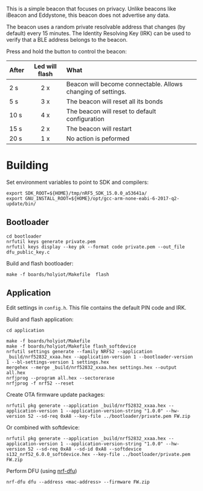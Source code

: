 This is a simple beacon that focuses on privacy. Unlike beacons like iBeacon and Eddystone, this beacon does not advertise any data.

The beacon uses a random private resolvable address that changes (by default) every 15 minutes. The Identity Resolving Key (IRK) can be used to verify that a BLE address belongs to the beacon.

Press and hold the button to control the beacon:


| After   | Led will flash  | What                                                         |
| ------- | :-------------: | :-----                                                       |
| 2 s     | 2 x             | Beacon will become connectable. Allows changing of settings. |
| 5 s     | 3 x             | The beacon will reset all its bonds                          |
| 10 s    | 4 x             | The beacon will reset to default configuration               |
| 15 s    | 2 x             | The beacon will restart                                      |
| 20 s    | 1 x             | No action is peformed                                        |
 
# Building

Set environment variables to point to SDK and compilers:
```
export SDK_ROOT=${HOME}/tmp/nRF5_SDK_15.0.0_a53641a/
export GNU_INSTALL_ROOT=${HOME}/opt/gcc-arm-none-eabi-6-2017-q2-update/bin/
```

## Bootloader

```
cd bootloader
nrfutil keys generate private.pem
nrfutil keys display --key pk --format code private.pem --out_file dfu_public_key.c
```

Build and flash bootloader:
```
make -f boards/holyiot/Makefile  flash
```

## Application

Edit settings in ```config.h```. This file contains the default PIN code and IRK.

Build and flash application:
```
cd application

make -f boards/holyiot/Makefile
make -f boards/holyiot/Makefile flash_softdevice
nrfutil settings generate --family NRF52 --application _build/nrf52832_xxaa.hex --application-version 1 --bootloader-version 1 --bl-settings-version 1 settings.hex 
mergehex --merge _build/nrf52832_xxaa.hex settings.hex --output all.hex 
nrfjprog --program all.hex --sectorerase 
nrfjprog -f nrf52 --reset
```

Create OTA firmware update packages:

```
nrfutil pkg generate --application _build/nrf52832_xxaa.hex --application-version 1 --application-version-string "1.0.0" --hw-version 52 --sd-req 0xA8 --key-file ../bootloader/private.pem FW.zip
```

Or combined with softdevice:
```
nrfutil pkg generate --application _build/nrf52832_xxaa.hex --application-version 1 --application-version-string "1.0.0" --hw-version 52 --sd-req 0xA8 --sd-id 0xA8 --softdevice s132_nrf52_6.0.0_softdevice.hex --key-file ../bootloader/private.pem FW.zip
```

Perform DFU (using [nrf-dfu](https://github.com/rcaelers/nrf-dfu))

```
nrf-dfu dfu --address <mac-address> --firmware FW.zip
```
